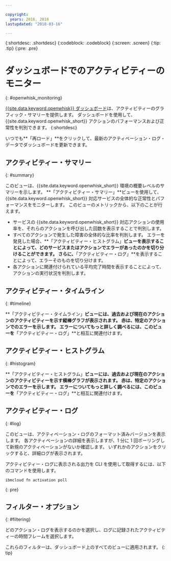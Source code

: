 ```yaml
---

copyright:
  years: 2016, 2018
lastupdated: "2018-03-16"

---
```


{:shortdesc: .shortdesc}
{:codeblock: .codeblock}
{:screen: .screen}
{:tip: .tip}
{:pre: .pre}

# ダッシュボードでのアクティビティーのモニター
{: #openwhisk_monitoring}

[{{site.data.keyword.openwhisk}} ダッシュボード](https://console.bluemix.net/openwhisk/dashboard/)は、アクティビティーのグラフィック・サマリーを提供します。 ダッシュボードを使用して、{{site.data.keyword.openwhisk_short}} アクションのパフォーマンスおよび正常性を判別できます。
{:shortdesc}

いつでも**「再ロード」**をクリックして、最新のアクティベーション・ログ・データでダッシュボードを更新できます。

## アクティビティー・サマリー
{: #summary}

このビューは、{{site.data.keyword.openwhisk_short}} 環境の概要レベルのサマリーを示します。 **「アクティビティー・サマリー」**ビューを使用して、{{site.data.keyword.openwhisk_short}} 対応サービスの全体的な正常性とパフォーマンスをモニターします。 このビューのメトリックから、以下のことが行えます。
* サービスの {{site.data.keyword.openwhisk_short}} 対応アクションの使用率を、それらのアクションを呼び出した回数を表示することで判別します。
* すべてのアクションで発生した障害の全体的な比率を判別します。 エラーを発見した場合、**「アクティビティー・ヒストグラム」**ビューを表示することによって、どのサービスまたはアクションでエラーがあったのかを切り分けることができます。 さらに、**「アクティビティー・ログ」**を表示することによって、エラーそのものを切り分けます。
* 各アクションに関連付けられている平均完了時間を表示することによって、アクションの実行状況を判別します。

<!-- For tips on improving performance, see troubleshooting? -->

## アクティビティー・タイムライン
{: #timeline}

**「アクティビティー・タイムライン」**ビューには、過去および現在のアクションのアクティビティーを示す縦棒グラフが表示されます。 赤は、特定のアクションでのエラーを示します。 エラーについてもっと詳しく調べるには、このビューを**「アクティビティー・ログ」**と相互に関連付けます。

## アクティビティー・ヒストグラム
{: #histogram}

**「アクティビティー・ヒストグラム」**ビューには、過去および現在のアクションのアクティビティーを示す横棒グラフが表示されます。 赤は、特定のアクションでのエラーを示します。 エラーについてもっと詳しく調べるには、このビューを**「アクティビティー・ログ」**と相互に関連付けます。

## アクティビティー・ログ
{: #log}

このビューは、アクティベーション・ログのフォーマット済みバージョンを表示します。 各アクティベーションの詳細を表示しますが、1 分に 1 回ポーリングして新規のアクティベーションがないか確認します。 いずれかのアクションをクリックすると、詳細ログが表示されます。

アクティビティー・ログに表示される出力を CLI を使用して取得するには、以下のコマンドを使用します。
```
ibmcloud fn activation poll
```
{: pre}

## フィルター・オプション
{: #filtering}

どのアクション・ログを表示するのかを選択し、ログに記録されたアクティビティーの時間フレームを選択します。

これらのフィルターは、ダッシュボード上のすべてのビューに適用されます。
{: tip}
